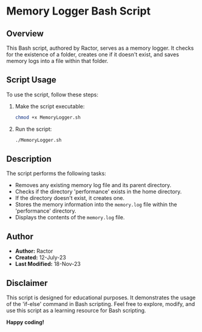 # Memory Logger Bash Script

## Overview

This Bash script, authored by Ractor, serves as a memory logger. It checks for the existence of a folder, creates one if it doesn't exist, and saves memory logs into a file within that folder.

## Script Usage

To use the script, follow these steps:

1. Make the script executable:

    ```bash
    chmod +x MemoryLogger.sh
    ```

2. Run the script:

    ```bash
    ./MemoryLogger.sh
    ```

## Description

The script performs the following tasks:

- Removes any existing memory log file and its parent directory.
- Checks if the directory 'performance' exists in the home directory.
- If the directory doesn't exist, it creates one.
- Stores the memory information into the `memory.log` file within the 'performance' directory.
- Displays the contents of the `memory.log` file.

## Author

- **Author:** Ractor
- **Created:** 12-July-23
- **Last Modified:** 18-Nov-23

## Disclaimer

This script is designed for educational purposes. It demonstrates the usage of the 'if-else' command in Bash scripting. Feel free to explore, modify, and use this script as a learning resource for Bash scripting.

**Happy coding!**
